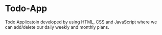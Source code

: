 # Todo-App
Todo Applicatoin developed by using HTML, CSS and JavaScript where we can add/delete our daily weekly and monthly plans.
